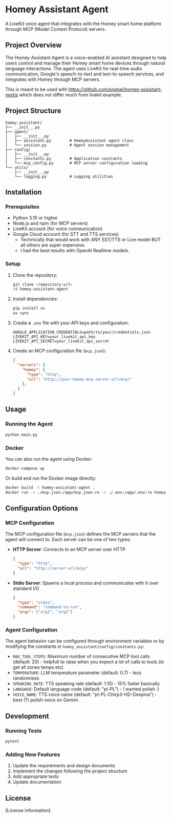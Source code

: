 # Homey Assistant Agent

A LiveKit voice agent that integrates with the Homey smart home platform through MCP (Model Context Protocol) servers.

## Project Overview

The Homey Assistant Agent is a voice-enabled AI assistant designed to help users control and manage their Homey smart home devices through natural language interactions. The agent uses LiveKit for real-time audio communication, Google's speech-to-text and text-to-speech services, and integrates with Homey through MCP servers.

This is meant to be used with https://github.com/pigmej/homey-assistant-nextjs which does not differ much from livekit example.

## Project Structure

```
homey_assistant/
├── __init__.py
├── agent/
│   ├── __init__.py
│   ├── assistant.py        # HomeyAssistant agent class
│   └── session.py          # Agent session management
├── config/
│   ├── __init__.py
│   ├── constants.py        # Application constants
│   └── mcp_config.py       # MCP server configuration loading
└── utils/
    ├── __init__.py
    └── logging.py          # Logging utilities
```

## Installation

### Prerequisites

- Python 3.10 or higher
- Node.js and npm (for MCP servers)
- LiveKit account (for voice communication)
- Google Cloud account (for STT and TTS services)
  - Technically that would work with ANY SST/TTS or Live model BUT all others are super expensive.
  - I had the best results with OpenAI Realtime models.

### Setup

1. Clone the repository:
   ```bash
   git clone <repository-url>
   cd homey-assistant-agent
   ```

2. Install dependencies:
   ```bash
   pip install uv
   uv sync
   ```

3. Create a `.env` file with your API keys and configuration:
   ```
   GOOGLE_APPLICATION_CREDENTIALS=path/to/your/credentials.json
   LIVEKIT_API_KEY=your_livekit_api_key
   LIVEKIT_API_SECRET=your_livekit_api_secret
   ```

4. Create an MCP configuration file (`mcp.json`):
   ```json
   {
     "servers": {
       "homey": {
         "type": "http",
         "url": "http://your-homey-mcp-server-url/mcp/"
       },
     }
   }
   ```

## Usage

### Running the Agent

```bash
python main.py
```

### Docker

You can also run the agent using Docker:

```bash
docker-compose up
```

Or build and run the Docker image directly:

```bash
docker build -t homey-assistant-agent .
docker run -v ./mcp.json:/app/mcp.json:ro -v ./.env:/app/.env:ro homey-assistant-agent
```

## Configuration Options

### MCP Configuration

The MCP configuration file (`mcp.json`) defines the MCP servers that the agent will connect to. Each server can be one of two types:

- **HTTP Server**: Connects to an MCP server over HTTP
  ```json
  {
    "type": "http",
    "url": "http://server-url/mcp/"
  }
  ```

- **Stdio Server**: Spawns a local process and communicates with it over standard I/O
  ```json
  {
    "type": "stdio",
    "command": "command-to-run",
    "args": ["arg1", "arg2"]
  }
  ```

### Agent Configuration

The agent behavior can be configured through environment variables or by modifying the constants in `homey_assistant/config/constants.py`:

- `MAX_TOOL_STEPS`: Maximum number of consecutive MCP tool calls (default: 20) - helpfull to raise when you expect a lot of calls to tools (ie get all zones temps etc)
- `TEMPERATURE`: LLM temperature parameter (default: 0.7) - less randomness
- `SPEAKING_RATE`: TTS speaking rate (default: 1.15) - 15% faster basically
- `LANGUAGE`: Default language code (default: "pl-PL") - I wanted polish :)
- `VOICE_NAME`: TTS voice name (default: "pl-PL-Chirp3-HD-Despina") - best (?) polish voice on Gemini

## Development

### Running Tests

```bash
pytest
```

### Adding New Features

1. Update the requirements and design documents
2. Implement the changes following the project structure
3. Add appropriate tests
4. Update documentation

## License

[License information]